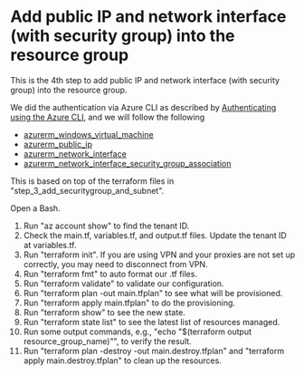 # Add public IP and network interface (with security group) into the resource group

This is the 4th step to add public IP and network interface (with security group) into the resource group.

We did the authentication via Azure CLI as described by [Authenticating using the Azure CLI](https://registry.terraform.io/providers/hashicorp/azuread/latest/docs/guides/azure_cli), and we will follow the following

- [azurerm_windows_virtual_machine](https://registry.terraform.io/providers/hashicorp/azurerm/latest/docs/resources/windows_virtual_machine)
- [azurerm_public_ip](https://registry.terraform.io/providers/hashicorp/azurerm/latest/docs/resources/public_ip)
- [azurerm_network_interface](https://registry.terraform.io/providers/hashicorp/azurerm/latest/docs/resources/network_interface)
- [azurerm_network_interface_security_group_association](https://registry.terraform.io/providers/hashicorp/azurerm/latest/docs/resources/network_interface_security_group_association)

This is based on top of the terraform files in "step_3_add_securitygroup_and_subnet".

Open a Bash.

1. Run "az account show" to find the tenant ID.
2. Check the main.tf, variables.tf, and output.tf files. Update the tenant ID at variables.tf.
3. Run "terraform init". If you are using VPN and your proxies are not set up correctly, you may need to disconnect from VPN.
4. Run "terraform fmt" to auto format our .tf files.
5. Run "terraform validate" to validate our configuration.
6. Run "terraform plan -out main.tfplan" to see what will be provisioned.
7. Run "terraform apply main.tfplan" to do the provisioning.
8. Run "terraform show" to see the new state.
9. Run "terraform state list" to see the latest list of resources managed.
10. Run some output commands, e.g., "echo "$(terraform output resource_group_name)"", to verify the result.
11. Run "terraform plan -destroy -out main.destroy.tfplan" and "terraform apply main.destroy.tfplan" to clean up the resources.
